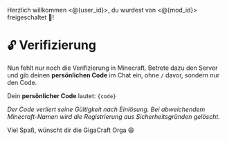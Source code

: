 Herzlich willkommen <@{user_id}>,
du wurdest von <@{mod_id}> freigeschaltet :tada:!
# `🔓` Verifizierung
Nun fehlt nur noch die Verifizierung in Minecraft. Betrete dazu den Server und gib deinen **persönlichen Code** im Chat ein, ohne `/` davor, sondern nur den Code.

Dein **persönlicher Code** lautet: `{code}`

_Der Code verliert seine Gültigkeit nach Einlösung. Bei abweichendem Minecraft-Namen wird die Registrierung aus Sicherheitsgründen gelöscht._

Viel Spaß, wünscht dir die GigaCraft Orga :smile: